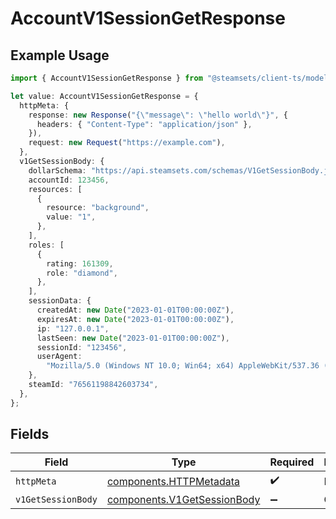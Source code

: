 # AccountV1SessionGetResponse

## Example Usage

```typescript
import { AccountV1SessionGetResponse } from "@steamsets/client-ts/models/operations";

let value: AccountV1SessionGetResponse = {
  httpMeta: {
    response: new Response("{\"message\": \"hello world\"}", {
      headers: { "Content-Type": "application/json" },
    }),
    request: new Request("https://example.com"),
  },
  v1GetSessionBody: {
    dollarSchema: "https://api.steamsets.com/schemas/V1GetSessionBody.json",
    accountId: 123456,
    resources: [
      {
        resource: "background",
        value: "1",
      },
    ],
    roles: [
      {
        rating: 161309,
        role: "diamond",
      },
    ],
    sessionData: {
      createdAt: new Date("2023-01-01T00:00:00Z"),
      expiresAt: new Date("2023-01-01T00:00:00Z"),
      ip: "127.0.0.1",
      lastSeen: new Date("2023-01-01T00:00:00Z"),
      sessionId: "123456",
      userAgent:
        "Mozilla/5.0 (Windows NT 10.0; Win64; x64) AppleWebKit/537.36 (KHTML, like Gecko) Chrome/91.0.4472.124 Safari/537.36",
    },
    steamId: "76561198842603734",
  },
};
```

## Fields

| Field                                                                      | Type                                                                       | Required                                                                   | Description                                                                |
| -------------------------------------------------------------------------- | -------------------------------------------------------------------------- | -------------------------------------------------------------------------- | -------------------------------------------------------------------------- |
| `httpMeta`                                                                 | [components.HTTPMetadata](../../models/components/httpmetadata.md)         | :heavy_check_mark:                                                         | N/A                                                                        |
| `v1GetSessionBody`                                                         | [components.V1GetSessionBody](../../models/components/v1getsessionbody.md) | :heavy_minus_sign:                                                         | OK                                                                         |